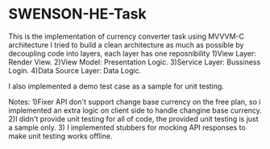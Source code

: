 # SWENSON-HE-Task
This is the implementation of currency converter task using MVVVM-C architecture
I tried to build a clean architecture as much as possible by decoupling code into layers, each layer has one reposnibility
1)View Layer: Render View.
2)View Model: Presentation Logic.
3)Service Layer: Bussiness Login.
4)Data Source Layer: Data Logic.

I also implemented a demo test case as a sample for unit testing.

Notes:
1)Fixer API don't support change base currency on the free plan, so i implemented an extra logic on client side to handle changine base currency.
2)I didn't provide unit testing for all of code, the provided unit testing is just a sample only.
3) I implemented stubbers for mocking API responses to make unit testing works offline.



